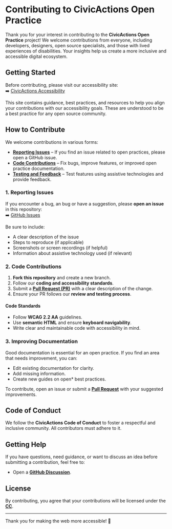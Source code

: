 # Contributing to CivicActions Open Practice

Thank you for your interest in contributing to the **CivicActions Open Practice** project! We welcome contributions from everyone, including developers, designers, open source specialists, and those with lived experiences of disabilities. Your insights help us create a more inclusive and accessible digital ecosystem.

## Getting Started

Before contributing, please visit our accessibility site:  
➡️ [CivicActions Accessibility](https://accessibility.civicactions.com/)

This site contains guidance, best practices, and resources to help you align your contributions with our accessibility goals. These are understood to be a best practice for any open source community. 

## How to Contribute

We welcome contributions in various forms:
- **[Reporting Issues](https://github.com/CivicActions/open-practice/issues)** – If you find an issue related to open practices, please open a GitHub issue.
- **[Code Contributions](https://github.com/CivicActions/open-practice/pulls)** – Fix bugs, improve features, or improved open practice documentation.
- **[Testing and Feedback](https://github.com/CivicActions/open-practice/discussions)** – Test features using assistive technologies and provide feedback.

### 1. Reporting Issues
If you encounter a bug, an bug or have a suggestion, please **open an issue** in this repository:  
➡️ [GitHub Issues](https://github.com/CivicActions/open-practice/issues)

Be sure to include:
- A clear description of the issue
- Steps to reproduce (if applicable)
- Screenshots or screen recordings (if helpful)
- Information about assistive technology used (if relevant)

### 2. Code Contributions
1. **Fork this repository** and create a new branch.
2. Follow our **coding and accessibility standards**.
3. Submit a **[Pull Request (PR)](https://github.com/CivicActions/open-practice/pulls)** with a clear description of the change.
4. Ensure your PR follows our **review and testing process**.

#### Code Standards
- Follow **WCAG 2.2 AA** guidelines.
- Use **semantic HTML** and ensure **keyboard navigability**.
- Write clear and maintainable code with accessibility in mind.

### 3. Improving Documentation
Good documentation is essential for an open practice. If you find an area that needs improvement, you can:
- Edit existing documentation for clarity.
- Add missing information.
- Create new guides on open* best practices.

To contribute, open an issue or submit a **[Pull Request](https://github.com/CivicActions/open-practice/pulls)** with your suggested improvements.

## Code of Conduct
We follow the **CivicActions Code of Conduct** to foster a respectful and inclusive community. All contributors must adhere to it.

## Getting Help
If you have questions, need guidance, or want to discuss an idea before submitting a contribution, feel free to:
- Open a **[GitHub Discussion](https://github.com/CivicActions/open-practice/issues)**.

## License
By contributing, you agree that your contributions will be licensed under the **[CC](LICENSE)**.

---

Thank you for making the web more accessible! 💙
